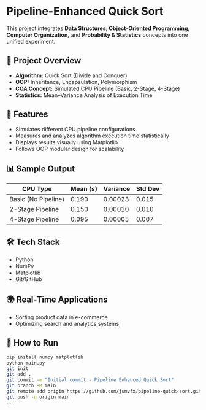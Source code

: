 # Pipeline-Enhanced Quick Sort

This project integrates **Data Structures, Object-Oriented Programming, Computer Organization,** and **Probability & Statistics** concepts into one unified experiment.

## 🚀 Project Overview
- **Algorithm:** Quick Sort (Divide and Conquer)
- **OOP:** Inheritance, Encapsulation, Polymorphism
- **COA Concept:** Simulated CPU Pipeline (Basic, 2-Stage, 4-Stage)
- **Statistics:** Mean–Variance Analysis of Execution Time

## 🧩 Features
- Simulates different CPU pipeline configurations
- Measures and analyzes algorithm execution time statistically
- Displays results visually using Matplotlib
- Follows OOP modular design for scalability

## 📊 Sample Output
| CPU Type | Mean (s) | Variance | Std Dev |
|-----------|-----------|-----------|----------|
| Basic (No Pipeline) | 0.190 | 0.00023 | 0.015 |
| 2-Stage Pipeline | 0.150 | 0.00010 | 0.010 |
| 4-Stage Pipeline | 0.095 | 0.00005 | 0.007 |

## 🛠️ Tech Stack
- Python
- NumPy
- Matplotlib
- Git/GitHub

## 🌍 Real-Time Applications
- Sorting product data in e-commerce
- Optimizing search and analytics systems

## 📄 How to Run
```bash
pip install numpy matplotlib
python main.py
git init
git add .
git commit -m "Initial commit - Pipeline Enhanced Quick Sort"
git branch -M main
git remote add origin https://github.com/jsmvfx/pipeline-quick-sort.git
git push -u origin main
---

